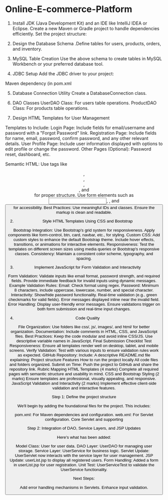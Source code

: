 # Online-E-commerce-Platform
1. Install JDK (Java Development Kit) and an IDE like IntelliJ IDEA or Eclipse.
Create a new Maven or Gradle project to handle dependencies efficiently.
Set the project structure:

2. Design the Database Schema
  .Define tables for users, products, orders, and inventory.

3. MySQL Table Creation
Use the above schema to create tables in MySQL Workbench or your preferred database tool.
4. JDBC Setup
Add the JDBC driver to your project:

Maven dependency (in pom.xml

5. Database Connection Utility
Create a DatabaseConnection class.

6. DAO Classes
UserDAO Class: For users table operations.
ProductDAO Class: For products table operations.

1. Design HTML Templates for User Management

Templates to Include:
Login Page: Include fields for email/username and password with a "Forgot Password" link.
Registration Page: Include fields for name, email, password, confirm password, and any other relevant details.
User Profile Page: Include user information displayed with options to edit profile or change the password.
Other Pages (Optional): Password reset, dashboard, etc.

Semantic HTML:
Use tags like <header>, <nav>, <main>, <section>, and <footer> for proper structure.
Use form elements such as <input>, <label>, and <button> for accessibility.
Best Practices:
Use meaningful IDs and classes.
Ensure the markup is clean and readable.


2. Style HTML Templates Using CSS and Bootstrap

Bootstrap Integration:
Use Bootstrap's grid system for responsiveness.
Apply components like form-control, btn, card, navbar, etc., for styling.
Custom CSS:
Add custom styles to enhance the default Bootstrap theme.
Include hover effects, transitions, or animations for interactive elements.
Responsiveness:
Test the templates on different screen sizes using media queries or Bootstrap's responsive classes.
Consistency:
Maintain a consistent color scheme, typography, and spacing.

3. Implement JavaScript for Form Validation and Interactivity

Form Validation:
Validate inputs like email format, password strength, and required fields.
Provide immediate feedback for invalid inputs using dynamic messages.
Example Validation Rules:
Email: Check format using regex.
Password: Minimum 8 characters, include uppercase, lowercase, number, and special character.
Interactivity:
Show/hide password functionality.
Real-time validation (e.g., green checkmarks for valid fields).
Error messages displayed inline near the invalid field.
Error Handling:
Display user-friendly error messages.
Ensure validations trigger on both form submission and real-time input changes.

4. Code Quality

File Organization:
Use folders like css/, js/, images/, and html/ for better organization.
Documentation:
Include comments in HTML, CSS, and JavaScript files.
Best Practices:
Keep the code modular and avoid inline CSS/JS.
Use descriptive variable names in JavaScript.
Final Submission Checklist
Test Responsiveness:
Ensure all templates render well on desktop, tablet, and mobile screens.
Verify Validation:
Test with various inputs to ensure validation rules work as expected.
GitHub Repository:
Include:
A descriptive README.md file explaining:
Project structure
Features
How to run the project locally
All code files and folders organized.
Submit on Time:
Push the project to GitHub and share the repository link.
Rubric Mapping
HTML Templates (4 marks)
Complete all required pages with semantic structure and usability in mind.
CSS and Bootstrap Styling (2 marks)
Ensure templates are professional, visually appealing, and responsive.
JavaScript Validation and Interactivity (2 marks)
Implement effective client-side validation and interactive features.


Step 1: Define the project structure

We'll begin by adding the foundational files for the project. This includes:

pom.xml: For Maven dependencies and configuration.
web.xml: For Servlet configuration.
Core Servlet and supporting

Step 2: Integration of DAO, Service Layers, and JSP Updates

Here's what has been added:

Model Class: User for user data.
DAO Layer: UserDAO for managing user storage.
Service Layer: UserService for business logic.
Servlet Update: UserServlet now interacts with the service layer for user management.
JSP Update: userList.jsp to display all registered users.
Form Handling: Added a form in userList.jsp for user registration.
Unit Test: UserServiceTest to validate the UserService functionality.

Next Steps:

Add error handling mechanisms in Servlets.
Enhance input validation.
